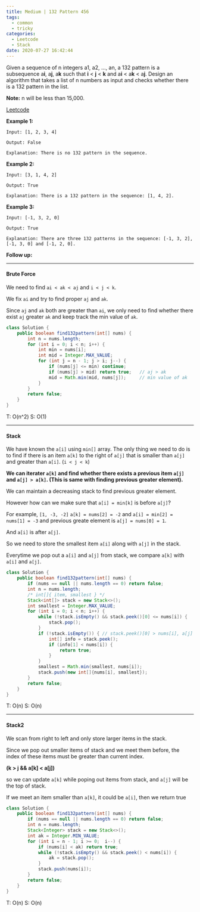 ```yaml
---
title: Medium | 132 Pattern 456
tags:
  - common
  - tricky
categories:
  - Leetcode
  - Stack
date: 2020-07-27 16:42:44
---
```


Given a sequence of n integers a1, a2, ..., an, a 132 pattern is a subsequence a**i**, a**j**, a**k** such that **i** < **j** < **k** and a**i** < a**k** < a**j**. Design an algorithm that takes a list of n numbers as input and checks whether there is a 132 pattern in the list.

**Note:** n will be less than 15,000.

[Leetcode](https://leetcode.com/problems/132-pattern/)

<!--more-->

**Example 1:**

```
Input: [1, 2, 3, 4]

Output: False

Explanation: There is no 132 pattern in the sequence.
```

**Example 2:**

```
Input: [3, 1, 4, 2]

Output: True

Explanation: There is a 132 pattern in the sequence: [1, 4, 2].
```

**Example 3:**

```
Input: [-1, 3, 2, 0]

Output: True

Explanation: There are three 132 patterns in the sequence: [-1, 3, 2], [-1, 3, 0] and [-1, 2, 0].
```

**Follow up:** 

---

#### Brute Force 

We need to find `ai < ak < aj` and `i < j < k`. 

We fix `ai` and try to find proper `aj` and `ak`.

Since `aj` and `ak` both are greater than `ai`, we only need to find whether there exist `aj` greater `ak` and keep track the min value of `ak`.

```java
class Solution {
    public boolean find132pattern(int[] nums) {
        int n = nums.length;
        for (int i = 0; i < n; i++) {
            int min = nums[i];
            int mid = Integer.MAX_VALUE;
            for (int j = n - 1; j > i; j--) {
                if (nums[j] <= min) continue;
                if (nums[j] > mid) return true;   // aj > ak
                mid = Math.min(mid, nums[j]);     // min value of ak
            }
        }
        return false;
    }
}
```

T: O(n^2)			S: O(1)

---

#### Stack

We have known the `a[i]` using `min[]` array. The only thing we need to do is to find if there is an item `a[k]` to the right of `a[j]` that is smaller than `a[j]` and greater than `a[i]`. (`i < j < k`)

**We can iterater `a[k]` and find whether there exists a previous item `a[j]` and `a[j] > a[k]`. (This is same with finding previous greater element).**

We can maintain a decreasing stack to find previous greater element.

However how can we make sure that `a[i] = min[k]`  is before `a[j]`? 

For example, `[1, -3, -2]`  `a[k] = nums[2] = -2` and `a[i] = min[2] = nums[1] = -3` and previous greate element is `a[j] = nums[0] = 1`.

And `a[i]` is after `a[j]`.

So we need to store the smallest item `a[i]` along with `a[j]` in the stack.

Everytime we pop out a `a[i]` and `a[j]` from stack, we compare `a[k]` with `a[i]` and `a[j]`.

```java
class Solution {
    public boolean find132pattern(int[] nums) {
        if (nums == null || nums.length == 0) return false;
        int n = nums.length;
        /* int[]{ item, smallest } */
        Stack<int[]> stack = new Stack<>();
        int smallest = Integer.MAX_VALUE;
        for (int i = 0; i < n; i++) {
            while (!stack.isEmpty() && stack.peek()[0] <= nums[i]) {
                stack.pop();
            }
            if (!stack.isEmpty()) { // stack.peek()[0] > nums[i], a[j] > a[k]
                int[] info = stack.peek();
                if (info[1] < nums[i]) {												// a[i] < a[k]
                    return true;
                }
            }
            smallest = Math.min(smallest, nums[i]);
            stack.push(new int[]{nums[i], smallest});
        }
        return false;
    }
}
```

T: O(n)		S: O(n)

---

#### Stack2

We scan from right to left and only store larger items in the stack.

Since we pop out smaller items of stack and we meet them before, the index of these items must be greater than current index.

**(k > j && a[k] < a[j])**

so we can update `a[k]` while poping out items from stack, and `a[j]` will be the top of stack.

If we meet an item smaller than `a[k]`, it could be `a[i]`, then we return true

```java
class Solution {
    public boolean find132pattern(int[] nums) {
        if (nums == null || nums.length == 0) return false;
        int n = nums.length;
        Stack<Integer> stack = new Stack<>();
        int ak = Integer.MIN_VALUE;
        for (int i = n - 1; i >= 0;  i--) {
            if (nums[i] < ak) return true;
            while (!stack.isEmpty() && stack.peek() < nums[i]) {
                ak = stack.pop();
            }
            stack.push(nums[i]);
        }
        return false;
    }
}
```

T: O(n)		S: O(n)





